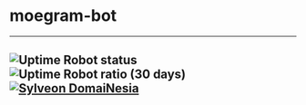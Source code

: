 # moegram-bot
---
![Uptime Robot status](https://img.shields.io/uptimerobot/status/m792813817-4078225bff158102d312f102) ![Uptime Robot ratio (30 days)](https://img.shields.io/uptimerobot/ratio/m792813817-4078225bff158102d312f102) [![Sylveon DomaiNesia](https://github.com/animemoeus/moegram-bot/actions/workflows/SylveonDomainesia.yml/badge.svg?branch=master)](https://github.com/animemoeus/moegram-bot/actions/workflows/SylveonDomainesia.yml)
---
